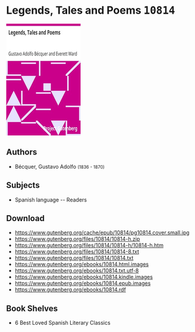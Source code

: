 # Legends, Tales and Poems <kbd>10814</kbd>

![](./cover.medium.jpg "")

## Authors


 - Bécquer, Gustavo Adolfo <small>(1836 - 1870)</small>

## Subjects


 - Spanish language -- Readers

## Download


 - https://www.gutenberg.org/cache/epub/10814/pg10814.cover.small.jpg
 - https://www.gutenberg.org/files/10814/10814-h.zip
 - https://www.gutenberg.org/files/10814/10814-h/10814-h.htm
 - https://www.gutenberg.org/files/10814/10814-8.txt
 - https://www.gutenberg.org/files/10814/10814.txt
 - https://www.gutenberg.org/ebooks/10814.html.images
 - https://www.gutenberg.org/ebooks/10814.txt.utf-8
 - https://www.gutenberg.org/ebooks/10814.kindle.images
 - https://www.gutenberg.org/ebooks/10814.epub.images
 - https://www.gutenberg.org/ebooks/10814.rdf

## Book Shelves


 - 6 Best Loved Spanish Literary Classics
